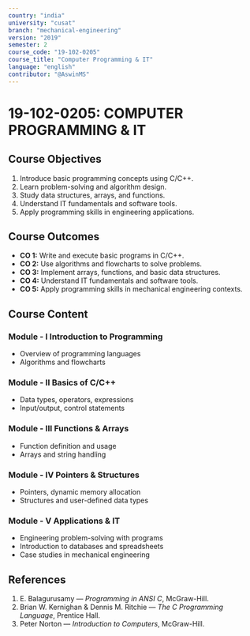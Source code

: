 ```yaml
---
country: "india"
university: "cusat"
branch: "mechanical-engineering"
version: "2019"
semester: 2
course_code: "19-102-0205"
course_title: "Computer Programming & IT"
language: "english"
contributor: "@AswinMS"
---
```


# 19-102-0205: COMPUTER PROGRAMMING & IT

## Course Objectives
1. Introduce basic programming concepts using C/C++.
2. Learn problem-solving and algorithm design.
3. Study data structures, arrays, and functions.
4. Understand IT fundamentals and software tools.
5. Apply programming skills in engineering applications.

## Course Outcomes
* **CO 1:** Write and execute basic programs in C/C++.
* **CO 2:** Use algorithms and flowcharts to solve problems.
* **CO 3:** Implement arrays, functions, and basic data structures.
* **CO 4:** Understand IT fundamentals and software tools.
* **CO 5:** Apply programming skills in mechanical engineering contexts.

## Course Content

### Module - I Introduction to Programming
* Overview of programming languages
* Algorithms and flowcharts

### Module - II Basics of C/C++
* Data types, operators, expressions
* Input/output, control statements

### Module - III Functions & Arrays
* Function definition and usage
* Arrays and string handling

### Module - IV Pointers & Structures
* Pointers, dynamic memory allocation
* Structures and user-defined data types

### Module - V Applications & IT
* Engineering problem-solving with programs
* Introduction to databases and spreadsheets
* Case studies in mechanical engineering

## References
1. E. Balagurusamy — *Programming in ANSI C*, McGraw-Hill.
2. Brian W. Kernighan & Dennis M. Ritchie — *The C Programming Language*, Prentice Hall.
3. Peter Norton — *Introduction to Computers*, McGraw-Hill.
